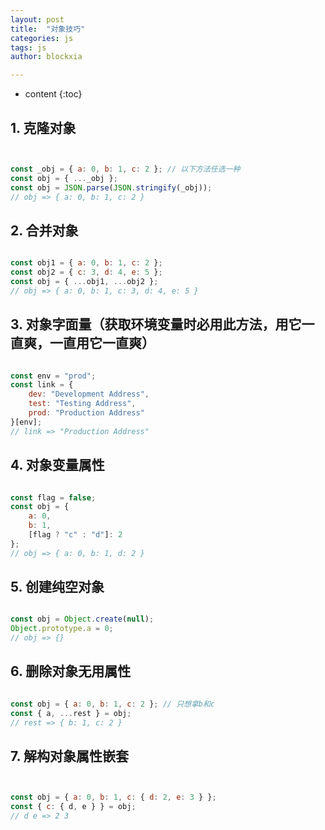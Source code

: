 ```yaml
---
layout: post
title:  "对象技巧"
categories: js
tags: js
author: blockxia

---
```


* content
{:toc}



## 1. 克隆对象

```js


const _obj = { a: 0, b: 1, c: 2 }; // 以下方法任选一种
const obj = { ..._obj };
const obj = JSON.parse(JSON.stringify(_obj));
// obj => { a: 0, b: 1, c: 2 }


```
## 2. 合并对象

```js

const obj1 = { a: 0, b: 1, c: 2 };
const obj2 = { c: 3, d: 4, e: 5 };
const obj = { ...obj1, ...obj2 };
// obj => { a: 0, b: 1, c: 3, d: 4, e: 5 }


```
## 3. 对象字面量（获取环境变量时必用此方法，用它一直爽，一直用它一直爽）

```js

const env = "prod";
const link = {
    dev: "Development Address",
    test: "Testing Address",
    prod: "Production Address"
}[env];
// link => "Production Address"

```
## 4. 对象变量属性

```js

const flag = false;
const obj = {
    a: 0,
    b: 1,
    [flag ? "c" : "d"]: 2
};
// obj => { a: 0, b: 1, d: 2 }


```
## 5. 创建纯空对象

```js

const obj = Object.create(null);
Object.prototype.a = 0;
// obj => {}


```
## 6. 删除对象无用属性

```js

const obj = { a: 0, b: 1, c: 2 }; // 只想拿b和c
const { a, ...rest } = obj;
// rest => { b: 1, c: 2 }


```
## 7. 解构对象属性嵌套

```js


const obj = { a: 0, b: 1, c: { d: 2, e: 3 } };
const { c: { d, e } } = obj;
// d e => 2 3



```



